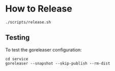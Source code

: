# How to Release

```shell
./scripts/release.sh
```

## Testing

To test the goreleaser configuration:

```shell
cd service
goreleaser --snapshot --skip-publish --rm-dist
```
